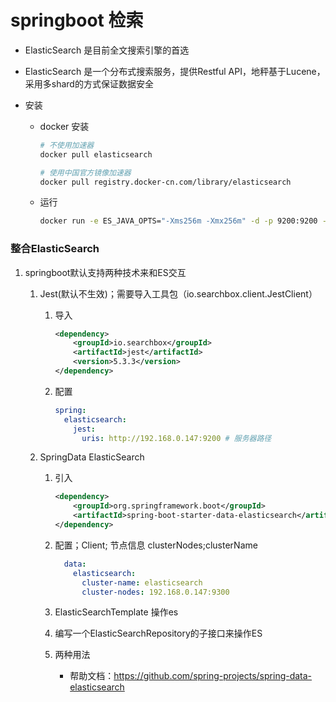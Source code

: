 # springboot 检索

- ElasticSearch 是目前全文搜索引擎的首选

- ElasticSearch  是一个分布式搜索服务，提供Restful API，地秤基于Lucene，采用多shard的方式保证数据安全

- 安装

  - docker 安装

    ```bash
    # 不使用加速器
    docker pull elasticsearch
    
    # 使用中国官方镜像加速器
    docker pull registry.docker-cn.com/library/elasticsearch
    ```

  - 运行

    ```bash
    docker run -e ES_JAVA_OPTS="-Xms256m -Xmx256m" -d -p 9200:9200 -p 9300:9300 --name ES01 映像名
    ```


### 整合ElasticSearch 

1. springboot默认支持两种技术来和ES交互

   1. Jest(默认不生效)；需要导入工具包（io.searchbox.client.JestClient）

      1. 导入

         ```xml
         <dependency>
             <groupId>io.searchbox</groupId>
             <artifactId>jest</artifactId>
             <version>5.3.3</version>
         </dependency>
         ```

      2. 配置

         ```yml
         spring:
           elasticsearch:
             jest:
               uris: http://192.168.0.147:9200 # 服务器路径
         ```

   2. SpringData ElasticSearch

      1. 引入

         ```xml
         <dependency>
             <groupId>org.springframework.boot</groupId>
             <artifactId>spring-boot-starter-data-elasticsearch</artifactId>
         </dependency>
         ```

      2. 配置；Client;  节点信息 clusterNodes;clusterName

         ```yml
           data:
             elasticsearch:
               cluster-name: elasticsearch
               cluster-nodes: 192.168.0.147:9300
         ```

      3. ElasticSearchTemplate 操作es

      4. 编写一个ElasticSearchRepository的子接口来操作ES

      5. 两种用法

         - 帮助文档：https://github.com/spring-projects/spring-data-elasticsearch


